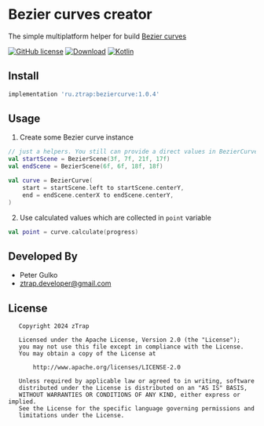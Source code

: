 # Bezier curves creator
The simple multiplatform helper for build [Bezier curves](https://en.wikipedia.org/wiki/B%C3%A9zier_curve)

[![GitHub license](https://img.shields.io/badge/license-Apache%20License%202.0-blue.svg?style=flat)](https://www.apache.org/licenses/LICENSE-2.0)
[![Download](https://img.shields.io/maven-central/v/ru.ztrap/beziercurve?style=flat)](https://central.sonatype.com/artifact/ru.ztrap/beziercurve)
[![Kotlin](https://img.shields.io/badge/kotlin-1.9.23-blue.svg?logo=kotlin)](http://kotlinlang.org)

## Install

```gradle
implementation 'ru.ztrap:beziercurve:1.0.4'
```

## Usage

1. Create some Bezier curve instance

```kotlin
// just a helpers. You still can provide a direct values in BezierCurve constructor
val startScene = BezierScene(3f, 7f, 21f, 17f)
val endScene = BezierScene(6f, 6f, 18f, 18f)

val curve = BezierCurve(
    start = startScene.left to startScene.centerY,
    end = endScene.centerX to endScene.centerY,
)
```

2. Use calculated values which are collected in `point` variable

```kotlin
val point = curve.calculate(progress)
```

## Developed By

 - Peter Gulko
 - ztrap.developer@gmail.com

## License

       Copyright 2024 zTrap

       Licensed under the Apache License, Version 2.0 (the "License");
       you may not use this file except in compliance with the License.
       You may obtain a copy of the License at

           http://www.apache.org/licenses/LICENSE-2.0

       Unless required by applicable law or agreed to in writing, software
       distributed under the License is distributed on an "AS IS" BASIS,
       WITHOUT WARRANTIES OR CONDITIONS OF ANY KIND, either express or implied.
       See the License for the specific language governing permissions and
       limitations under the License.
